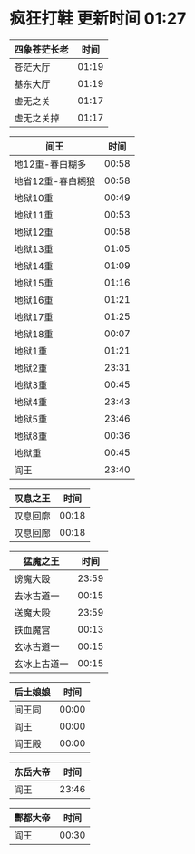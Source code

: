 # 疯狂打鞋 更新时间 01:27

| 四象苍茫长老   | 时间    |
|--------|-------|
| 苍茫大厅 | 01:19 |
| 基东大厅 | 01:19 |
| 虚无之关 | 01:17 |
| 虚无之关掉 | 01:17 |

| 间王   | 时间    |
|--------|-------|
| 地12重-春白糊多 | 00:58 |
| 地省12重-春白糊狼 | 00:58 |
| 地狱10重 | 00:49 |
| 地狱11重 | 00:53 |
| 地狱12重 | 00:58 |
| 地狱13重 | 01:05 |
| 地狱14重 | 01:09 |
| 地狱15重 | 01:16 |
| 地狱16重 | 01:21 |
| 地狱17重 | 01:25 |
| 地狱18重 | 00:07 |
| 地狱1重 | 01:21 |
| 地狱2重 | 23:31 |
| 地狱3重 | 00:45 |
| 地狱4重 | 23:43 |
| 地狱5重 | 23:46 |
| 地狱8重 | 00:36 |
| 地狱重 | 00:45 |
| 阎王 | 23:40 |

| 叹息之王   | 时间    |
|--------|-------|
| 叹息回廓 | 00:18 |
| 叹息回廊 | 00:18 |

| 猛魔之王   | 时间    |
|--------|-------|
| 谤魔大殴 | 23:59 |
| 去冰古道一 | 00:15 |
| 送魔大殴 | 23:59 |
| 铁血魔宫 | 00:13 |
| 玄冰古道一 | 00:15 |
| 玄冰上古道一 | 00:15 |

| 后土娘娘   | 时间    |
|--------|-------|
| 间王同 | 00:00 |
| 阎王 | 00:00 |
| 阎王殿 | 00:00 |

| 东岳大帝   | 时间    |
|--------|-------|
| 阎王 | 23:46 |

| 酆都大帝   | 时间    |
|--------|-------|
| 阎王 | 00:30 |